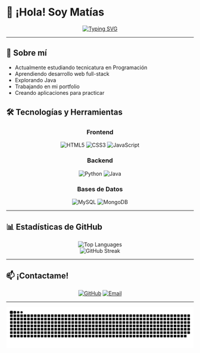<!--
**Matnavarro/Matnavarro** is a ✨ _special_ ✨ repository because its `README.md` (this file) appears on your GitHub profile.

Here are some ideas to get you started:

- 🔭 I’m currently working on ...
- 🌱 I’m currently learning ...
- 👯 I’m looking to collaborate on ...
- 🤔 I’m looking for help with ...
- 💬 Ask me about ...
- 📫 How to reach me: ...
- 😄 Pronouns: ...
- ⚡ Fun fact: ...
-->

# 👋 ¡Hola! Soy Matías

<div align="center">
  <a href="https://git.io/typing-svg"><img src="https://readme-typing-svg.herokuapp.com?font=Fira+Code&weight=600&size=32&pause=1000&color=F78509&center=true&vCenter=true&width=435&lines=Desarrollador" alt="Typing SVG" /></a>
</div>

---

## 🚀 Sobre mí

  - Actualmente estudiando tecnicatura en Programación
  - Aprendiendo desarrollo web full-stack
  - Explorando Java
  - Trabajando en mi portfolio
  - Creando aplicaciones para practicar



## 🛠️ Tecnologías y Herramientas

<div align="center">

### Frontend
![HTML5](https://img.shields.io/badge/HTML5-E34F26?style=for-the-badge&logo=html5&logoColor=white)
![CSS3](https://img.shields.io/badge/CSS3-1572B6?style=for-the-badge&logo=css3&logoColor=white)
![JavaScript](https://img.shields.io/badge/JavaScript-F7DF1E?style=for-the-badge&logo=javascript&logoColor=black)

### Backend
![Python](https://img.shields.io/badge/Python-3776AB?style=for-the-badge&logo=python&logoColor=white)
![Java](https://img.shields.io/badge/Java-ED8B00?style=for-the-badge&logo=java&logoColor=white)

### Bases de Datos
![MySQL](https://img.shields.io/badge/MySQL-4479A1?style=for-the-badge&logo=mysql&logoColor=white)
![MongoDB](https://img.shields.io/badge/MongoDB-4EA94B?style=for-the-badge&logo=mongodb&logoColor=white)

</div>

---

## 📊 Estadísticas de GitHub
<!--
<div align="center">
  <img src="https://github-readme-stats.vercel.app/api?username=Matnavarro&show_icons=true&theme=radical&hide_border=true&bg_color=0D1117" alt="GitHub Stats" />
</div>
-->

<div align="center">
  <img src="https://github-readme-stats.vercel.app/api/top-langs/?username=Matnavarro&layout=compact&theme=radical&hide_border=true&bg_color=0D1117" alt="Top Languages" />
</div>

<div align="center">
  <img src="https://github-readme-streak-stats.herokuapp.com/?user=Matnavarro&theme=radical&hide_border=true&background=0D1117" alt="GitHub Streak" />
</div>

---

## 📫 ¡Contactame!

<div align="center">

[![GitHub](https://img.shields.io/badge/GitHub-100000?style=for-the-badge&logo=github&logoColor=white)](https://github.com/Matnavarro)
[![Email](https://img.shields.io/badge/Email-D14836?style=for-the-badge&logo=gmail&logoColor=white)](mailto:matinavarro812@gmail.com)
<!--
[![LinkedIn](https://img.shields.io/badge/LinkedIn-0077B5?style=for-the-badge&logo=linkedin&logoColor=white)](https://www.linkedin.com/in/MILINK)
-->


</div>

---

<div align="center">
  <img src="https://raw.githubusercontent.com/platane/snk/output/github-contribution-grid-snake-dark.svg" alt="Snake animation" />
</div>
